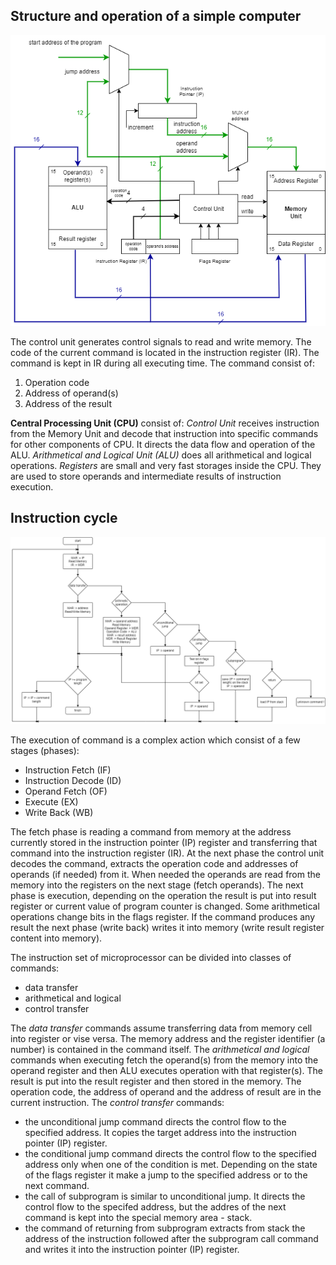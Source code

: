 ## Structure and operation of a simple computer

![Structure of simple computer](./assets/simple_computer_structure.png)

The control unit generates control signals to read and write memory. The code of the current command is located in the instruction register (IR). 
The command is kept in IR during all executing time. The command consist of:
1. Operation code 
2. Address of operand(s)
3. Address of the result

**Central Processing Unit (CPU)** consist of:
*Control Unit* receives instruction from the Memory Unit and decode that instruction into specific commands for other components of CPU. 
It directs the data flow and operation of the ALU.
*Arithmetical and Logical Unit (ALU)* does all arithmetical and logical operations. 
*Registers* are small and very fast storages inside the CPU. They are used to store operands and intermediate results of instruction execution.


## Instruction cycle

![Execution of command](./assets/command_execution.png)

The execution of command is a complex action which consist of a few stages (phases):
- Instruction Fetch (IF)
- Instruction Decode (ID)
- Operand Fetch (OF)
- Execute (EX)
- Write Back (WB)

The fetch phase is reading a command from memory at the address currently stored in the instruction pointer (IP) register and transferring that command into the instruction register (IR). 
At the next phase the control unit decodes the command, extracts the operation code and addresses of operands (if needed) from it. When needed the operands are read from the memory into 
the registers on the next stage (fetch operands). The next phase is execution, depending on the operation the result is put into result register or current value of program counter is changed. 
Some arithmetical operations change bits in the flags register. If the command produces any result the next phase (write back) writes it into memory (write result register content into memory).

The instruction set of microprocessor can be divided into classes of commands:
- data transfer
- arithmetical and logical
- control transfer

The *data transfer* commands assume transferring data from memory cell into register or vise versa. The memory address and the register identifier (a number) is contained in the command itself.
The *arithmetical and logical* commands when executing fetch the operand(s) from the memory into the operand register and then ALU executes operation with that register(s). The result is put 
into the result register and then stored in the memory. The operation code, the address of operand and the address of result are in the current instruction. 
The *control transfer* commands:
- the unconditional jump command directs the control flow to the specified address. It copies the target address into the instruction pointer (IP) register.
- the conditional jump command directs the control flow to the specified address only when one of the condition is met. Depending on the state of the flags register it make a jump to the specified 
address or to the next command.
- the call of subprogram is similar to unconditional jump. It directs the control flow to the specifed address, but the addres of the next command is kept into the special memory area - stack.
- the command of returning from subprogram extracts from stack the address of the instruction followed after the subprogram call command and writes it into the instruction pointer (IP) register.
